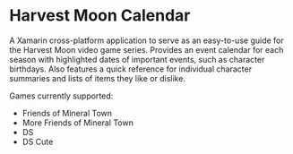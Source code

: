 # Harvest Moon Calendar

A Xamarin cross-platform application to serve as an easy-to-use guide for the Harvest Moon video game series. Provides an event calendar for each season with highlighted dates of important events, such as character birthdays. Also features a quick reference for individual character summaries and lists of items they like or dislike.

Games currently supported:
- Friends of Mineral Town
- More Friends of Mineral Town
- DS
- DS Cute
